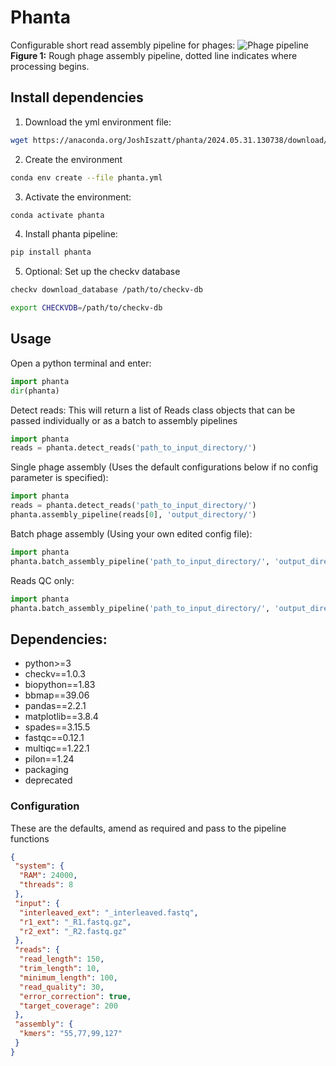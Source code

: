 # Phanta
Configurable short read assembly pipeline for phages:
![Phage pipeline](pipeline.png)
**Figure 1:** Rough phage assembly pipeline, dotted line indicates where processing begins.

## Install dependencies
1. Download the yml environment file:
```sh
wget https://anaconda.org/JoshIszatt/phanta/2024.05.31.130738/download/phanta.yml
```

2. Create the environment
```sh
conda env create --file phanta.yml
```

3. Activate the environment:
```sh
conda activate phanta
```

4. Install phanta pipeline:
```sh
pip install phanta
```

5. Optional: Set up the checkv database 
```sh
checkv download_database /path/to/checkv-db
```

```sh
export CHECKVDB=/path/to/checkv-db
```

## Usage
Open a python terminal and enter:
```py
import phanta
dir(phanta)
```

Detect reads:
This will return a list of Reads class objects that can be passed individually or as a batch to assembly pipelines
```py
import phanta
reads = phanta.detect_reads('path_to_input_directory/')
```

Single phage assembly (Uses the default configurations below if no config parameter is specified):
```py
import phanta
reads = phanta.detect_reads('path_to_input_directory/')
phanta.assembly_pipeline(reads[0], 'output_directory/')
```

Batch phage assembly (Using your own edited config file):
```py
import phanta
phanta.batch_assembly_pipeline('path_to_input_directory/', 'output_directory/', config_file='/path_to_config.json')
```

Reads QC only:
```py
import phanta
phanta.batch_assembly_pipeline('path_to_input_directory/', 'output_directory/', qc_only=True)
```

## Dependencies:
  - python>=3
  - checkv==1.0.3
  - biopython==1.83
  - bbmap==39.06
  - pandas==2.2.1
  - matplotlib==3.8.4
  - spades==3.15.5
  - fastqc==0.12.1
  - multiqc==1.22.1
  - pilon==1.24
  - packaging
  - deprecated

### Configuration
These are the defaults, amend as required and pass to the pipeline functions
```json
{
 "system": {
  "RAM": 24000,
  "threads": 8
 },
 "input": {
  "interleaved_ext": "_interleaved.fastq",
  "r1_ext": "_R1.fastq.gz",
  "r2_ext": "_R2.fastq.gz"
 },
 "reads": {
  "read_length": 150,
  "trim_length": 10,
  "minimum_length": 100,
  "read_quality": 30,
  "error_correction": true,
  "target_coverage": 200
 },
 "assembly": {
  "kmers": "55,77,99,127"
 }
}
```